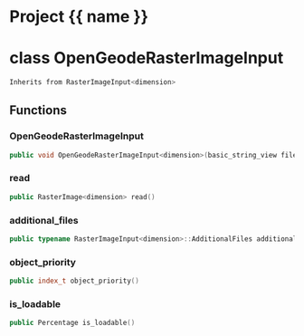 <script setup>
import {useRoute} from 'vitepress'
const {path} = useRoute()
const tokens = path.split('/')
const words = tokens[2].split('-');
for (let i = 0; i < words.length; i++) {
    words[i] = words[i].charAt(0).toUpperCase() + words[i].slice(1);
    words[i] = words[i].replace('geode', 'Geode')
}
const name = words.join('-');
</script>
# Project {{ name }}

# class OpenGeodeRasterImageInput


```cpp
Inherits from RasterImageInput<dimension>
```



## Functions

### OpenGeodeRasterImageInput

```cpp
public void OpenGeodeRasterImageInput<dimension>(basic_string_view filename)
```


### read

```cpp
public RasterImage<dimension> read()
```


### additional_files

```cpp
public typename RasterImageInput<dimension>::AdditionalFiles additional_files()
```


### object_priority

```cpp
public index_t object_priority()
```


### is_loadable

```cpp
public Percentage is_loadable()
```




